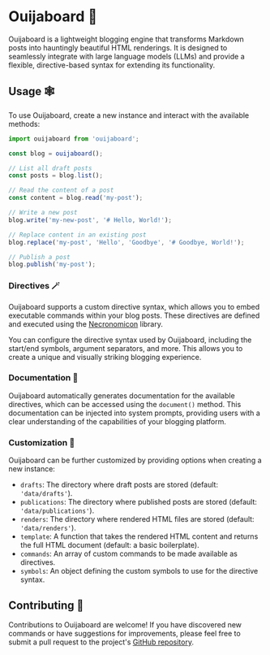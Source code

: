 # Ouijaboard 🔮

Ouijaboard is a lightweight blogging engine that transforms Markdown posts into hauntingly beautiful HTML renderings. It is designed to seamlessly integrate with large language models (LLMs) and provide a flexible, directive-based syntax for extending its functionality.

## Usage 🕸️

To use Ouijaboard, create a new instance and interact with the available methods:

```javascript
import ouijaboard from 'ouijaboard';

const blog = ouijaboard();

// List all draft posts
const posts = blog.list();

// Read the content of a post
const content = blog.read('my-post');

// Write a new post
blog.write('my-new-post', '# Hello, World!');

// Replace content in an existing post
blog.replace('my-post', 'Hello', 'Goodbye', '# Goodbye, World!');

// Publish a post
blog.publish('my-post');
```

### Directives 🪄

Ouijaboard supports a custom directive syntax, which allows you to embed executable commands within your blog posts. These directives are defined and executed using the [Necronomicon](https://github.com/phantomaton-ai/necronomicon) library.

You can configure the directive syntax used by Ouijaboard, including the start/end symbols, argument separators, and more. This allows you to create a unique and visually striking blogging experience.

### Documentation 📜

Ouijaboard automatically generates documentation for the available directives, which can be accessed using the `document()` method. This documentation can be injected into system prompts, providing users with a clear understanding of the capabilities of your blogging platform.

### Customization 🔧

Ouijaboard can be further customized by providing options when creating a new instance:

- `drafts`: The directory where draft posts are stored (default: `'data/drafts'`).
- `publications`: The directory where published posts are stored (default: `'data/publications'`).
- `renders`: The directory where rendered HTML files are stored (default: `'data/renders'`).
- `template`: A function that takes the rendered HTML content and returns the full HTML document (default: a basic boilerplate).
- `commands`: An array of custom commands to be made available as directives.
- `symbols`: An object defining the custom symbols to use for the directive syntax.

## Contributing 🦄

Contributions to Ouijaboard are welcome! If you have discovered new commands or have suggestions for improvements, please feel free to submit a pull request to the project's [GitHub repository](https://github.com/phantomaton-ai/ouijaboard).